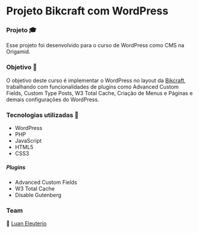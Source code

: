 # Projeto Bikcraft com WordPress 
### Projeto :mortar_board:
Esse projeto foi desenvolvido para o curso de WordPress como CMS na Origamid.

### Objetivo :eyes:
 O objetivo deste curso é implementar o WordPress no layout da [Bikcraft](https://github.com/LuanEleuterio/bikcraft), trabalhando com funcionalidades de plugins como Advanced Custom Fields, Custom Type Posts, W3 Total Cache, Criação de Menus e Páginas e demais configurações do WordPress.
 
 ### Tecnologias utilizadas  :hammer:
 
 * WordPress
 * PHP
 * JavaScript
 * HTML5
 * CSS3
 
 ##### Plugins
 * Advanced Custom Fields
 * W3 Total Cache
 * Disable Gutenberg
 
 ### Team
:man:  [Luan Eleuterio](https://github.com/LuanEleuterio/)
